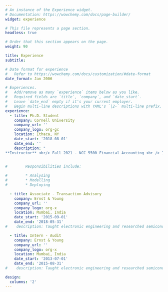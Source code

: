 ```yaml
---
# An instance of the Experience widget.
# Documentation: https://wowchemy.com/docs/page-builder/
widget: experience

# This file represents a page section.
headless: true

# Order that this section appears on the page.
weight: 90

title: Experience
subtitle: 

# Date format for experience
#   Refer to https://wowchemy.com/docs/customization/#date-format
date_format: Jan 2006

# Experiences.
#   Add/remove as many `experience` items below as you like.
#   Required fields are `title`, `company`, and `date_start`.
#   Leave `date_end` empty if it's your current employer.
#   Begin multi-line descriptions with YAML's `|2-` multi-line prefix.
experience:
  - title: Ph.D. Student
    company: Cornell University
    company_url: ''
    company_logo: org-gc
    location: Ithaca, NY
    date_start: '2018-08-01'
    date_end: ''
    description: "
**Instructor** <br/> Fall 2021 - NCC 5500 Financial Accounting <br /> Instructor rating - 4.7/5.0 <br /> Fall 2020 - NCC 5500 Financial Accounting <br /> Instructor rating - 3.9/5.0 <br/> <br/> **Teaching Assistant** <br/> Spring 2020 - NBA 5090 Advanced FSA <br /> Summer 2019 - NCC 5000 Financial Accounting <br /> Summer 2019 - NCCB 5000 Financial Accounting <br /> Fal 2019 - NCCW 5000 Financial Accounting"


#        Responsibilities include:
        
#        * Analysing
#        * Modelling
#        * Deploying

  - title: Associate - Transaction Advisory
    company: Ernst & Young 
    company_url: ''
    company_logo: org-x
    location: Mumbai, India
    date_start: '2015-09-01'
    date_end: '2018-05-31'
#    description: Taught electronic engineering and researched semiconductor physics.

  - title: Intern - Audit
    company: Ernst & Young
    company_url: ''
    company_logo: org-x
    location: Mumbai, India
    date_start: '2013-07-01'
    date_end: '2015-08-31'
#    description: Taught electronic engineering and researched semiconductor physics.

design:
  columns: '2'
---
```

